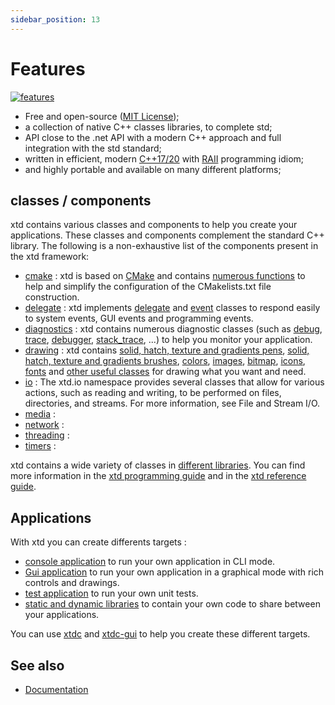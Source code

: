 ```yaml
---
sidebar_position: 13
---
```


# Features

[![features](/pictures/xtd_bento_dark.png)](https://github.com/gammasoft71/xtd/blob/master/docs/pictures/xtd_bento_dark.png)

* Free and open-source ([MIT License](/docs/documentation/license));
* a collection of native C++ classes libraries, to complete std;
* API close to the .net API with a modern C++ approach and full integration with the std standard;
* written in efficient, modern [C++17/20](https://en.cppreference.com/w/) with [RAII](https://en.wikipedia.org/wiki/Resource_acquisition_is_initialization) programming idiom;
* and highly portable and available on many different platforms;

## classes / components

xtd contains various classes and components to help you create your applications. These classes and components complement the standard C++ library.
The following is a non-exhaustive list of the components present in the xtd framework:

* [cmake](https://gammasoft71.github.io/xtd/reference_guides/latest/_c_make_commands.html) : xtd is based on [CMake](https://cmake.org) and contains [numerous functions](https://gammasoft71.github.io/xtd/reference_guides/latest/_c_make_commands.html) to help and simplify the configuration of the CMakelists.txt file construction.
* [delegate](/docs/documentation/Guides/xtd.core/Types%20overview/delegates) : xtd implements [delegate](https://gammasoft71.github.io/xtd/reference_guides/latest/classxtd_1_1delegate_3_01result__t_07arguments__t_8_8_8_08_4.html) and [event](https://gammasoft71.github.io/xtd/reference_guides/latest/classxtd_1_1event.html) classes to respond easily to system events, GUI events and programming events.
* [diagnostics](https://gammasoft71.github.io/xtd/reference_guides/latest/group__diagnostics.html) : xtd contains numerous diagnostic classes (such as [debug](https://gammasoft71.github.io/xtd/reference_guides/latest/classxtd_1_1diagnostics_1_1debug.html), [trace](https://gammasoft71.github.io/xtd/reference_guides/latest/classxtd_1_1diagnostics_1_1trace.html), [debugger](https://gammasoft71.github.io/xtd/reference_guides/latest/classxtd_1_1diagnostics_1_1debugger.html), [stack_trace](https://gammasoft71.github.io/xtd/reference_guides/latest/classxtd_1_1diagnostics_1_1stack__trace.html), ...) to help you monitor your application.
* [drawing](/docs/documentation/Guides/xtd.drawing/drawing) : xtd contains [solid, hatch, texture and gradients pens](https://gammasoft71.github.io/xtd/reference_guides/latest/classxtd_1_1drawing_1_1pen.html), [solid, hatch, texture and gradients brushes](https://gammasoft71.github.io/xtd/reference_guides/latest/classxtd_1_1drawing_1_1brush.html), [colors](https://gammasoft71.github.io/xtd/reference_guides/latest/classxtd_1_1drawing_1_1colors.html), [images](https://gammasoft71.github.io/xtd/reference_guides/latest/classxtd_1_1drawing_1_1system__images.html), [bitmap](https://gammasoft71.github.io/xtd/reference_guides/latest/classxtd_1_1drawing_1_1bitmap.html), [icons](https://gammasoft71.github.io/xtd/reference_guides/latest/classxtd_1_1drawing_1_1system__icons.html), [fonts](https://gammasoft71.github.io/xtd/reference_guides/latest/classxtd_1_1drawing_1_1system__fonts.html) and [other useful classes](https://gammasoft71.github.io/xtd/reference_guides/latest/group__drawing.html) for drawing what you want and need.
* [io](/docs/documentation/Guides/xtd.core/Common%20I%3AO%20tasks) : The xtd.io namespace provides several classes that allow for various actions, such as reading and writing, to be performed on files, directories, and streams. For more information, see File and Stream I/O.
* [media](https://gammasoft71.github.io/xtd/reference_guides/latest/group__media.html) : 
* [network](/docs/documentation/Guides/xtd.core/Networking/network_programming) : 
* [threading](https://gammasoft71.github.io/xtd/reference_guides/latest/group__threading.html) :
* [timers](https://gammasoft71.github.io/xtd/reference_guides/latest/group__timers.html) :

xtd contains a wide variety of classes in [different libraries](https://gammasoft71.github.io/xtd/docs/documentation/Guides/Overview/Libraries/hierarchy). 
You can find more information in the [xtd programming guide](/docs/documentation/Guides) and in the [xtd reference guide](https://gammasoft71.github.io/xtd/reference_guides/latest/index.html).

## Applications

With xtd you can create differents targets :

* [console application](/docs/documentation/Guides/Overview/Tutorials/writing_applicaion_console) to run your own application in CLI mode.
* [Gui application](/docs/documentation/Guides/Overview/Tutorials/writing_applicaion_gui) to run your own application in a graphical mode with rich controls and drawings.
* [test application](/docs/documentation/Guides/Overview/Tutorials/writing_applicaion_test) to run your own unit tests.
* [static and dynamic libraries](https://gammasoft71.github.io/xtd/reference_guides/latest/_c_make_commands.html#TargetTypeSubSection) to contain your own code to share between your applications.

You can use [xtdc](https://github.com/gammasoft71/xtd/blob/master/tools/xtdc/README.md) and [xtdc-gui](https://github.com/gammasoft71/xtd/blob/master/tools/xtdc-gui/README.md) to help you create these different targets.


## See also

- [Documentation](/docs/documentation)
